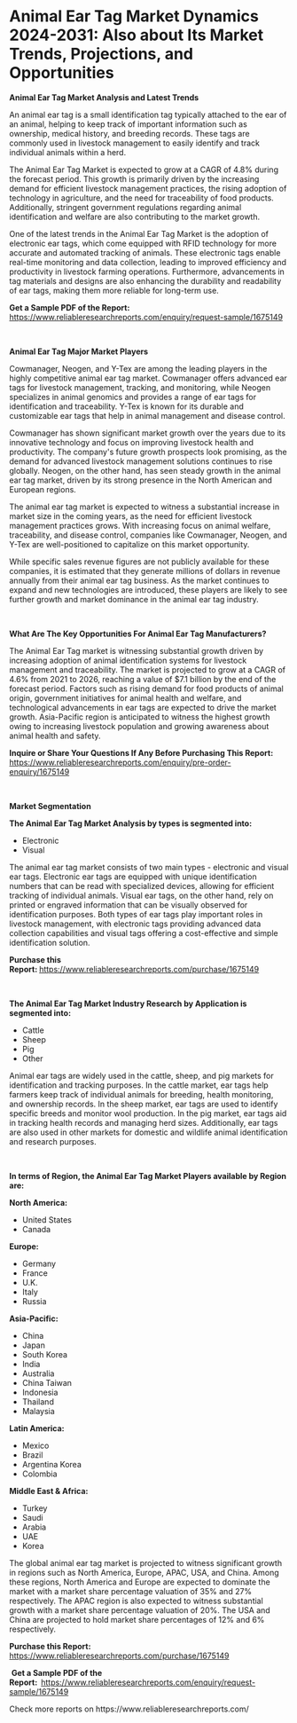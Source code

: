 <p><h1>Animal Ear Tag Market Dynamics 2024-2031: Also about Its Market Trends, Projections, and Opportunities</h1></p><p><strong>Animal Ear Tag Market Analysis and Latest Trends</strong></p>
<p><p>An animal ear tag is a small identification tag typically attached to the ear of an animal, helping to keep track of important information such as ownership, medical history, and breeding records. These tags are commonly used in livestock management to easily identify and track individual animals within a herd.</p><p>The Animal Ear Tag Market is expected to grow at a CAGR of 4.8% during the forecast period. This growth is primarily driven by the increasing demand for efficient livestock management practices, the rising adoption of technology in agriculture, and the need for traceability of food products. Additionally, stringent government regulations regarding animal identification and welfare are also contributing to the market growth.</p><p>One of the latest trends in the Animal Ear Tag Market is the adoption of electronic ear tags, which come equipped with RFID technology for more accurate and automated tracking of animals. These electronic tags enable real-time monitoring and data collection, leading to improved efficiency and productivity in livestock farming operations. Furthermore, advancements in tag materials and designs are also enhancing the durability and readability of ear tags, making them more reliable for long-term use.</p></p>
<p><strong>Get a Sample PDF of the Report:&nbsp;</strong> <a href="https://www.reliableresearchreports.com/enquiry/request-sample/1675149">https://www.reliableresearchreports.com/enquiry/request-sample/1675149</a></p>
<p>&nbsp;</p>
<p><strong>Animal Ear Tag Major Market Players</strong></p>
<p><p>Cowmanager, Neogen, and Y-Tex are among the leading players in the highly competitive animal ear tag market. Cowmanager offers advanced ear tags for livestock management, tracking, and monitoring, while Neogen specializes in animal genomics and provides a range of ear tags for identification and traceability. Y-Tex is known for its durable and customizable ear tags that help in animal management and disease control.</p><p>Cowmanager has shown significant market growth over the years due to its innovative technology and focus on improving livestock health and productivity. The company's future growth prospects look promising, as the demand for advanced livestock management solutions continues to rise globally. Neogen, on the other hand, has seen steady growth in the animal ear tag market, driven by its strong presence in the North American and European regions.</p><p>The animal ear tag market is expected to witness a substantial increase in market size in the coming years, as the need for efficient livestock management practices grows. With increasing focus on animal welfare, traceability, and disease control, companies like Cowmanager, Neogen, and Y-Tex are well-positioned to capitalize on this market opportunity.</p><p>While specific sales revenue figures are not publicly available for these companies, it is estimated that they generate millions of dollars in revenue annually from their animal ear tag business. As the market continues to expand and new technologies are introduced, these players are likely to see further growth and market dominance in the animal ear tag industry.</p></p>
<p>&nbsp;</p>
<p><strong>What Are The Key Opportunities For Animal Ear Tag Manufacturers?</strong></p>
<p><p>The Animal Ear Tag market is witnessing substantial growth driven by increasing adoption of animal identification systems for livestock management and traceability. The market is projected to grow at a CAGR of 4.6% from 2021 to 2026, reaching a value of $7.1 billion by the end of the forecast period. Factors such as rising demand for food products of animal origin, government initiatives for animal health and welfare, and technological advancements in ear tags are expected to drive the market growth. Asia-Pacific region is anticipated to witness the highest growth owing to increasing livestock population and growing awareness about animal health and safety.</p></p>
<p><strong>Inquire or Share Your Questions If Any Before Purchasing This Report:</strong> <a href="https://www.reliableresearchreports.com/enquiry/pre-order-enquiry/1675149">https://www.reliableresearchreports.com/enquiry/pre-order-enquiry/1675149</a></p>
<p>&nbsp;</p>
<p><strong>Market Segmentation</strong></p>
<p><strong>The Animal Ear Tag Market Analysis by types is segmented into:</strong></p>
<p><ul><li>Electronic</li><li>Visual</li></ul></p>
<p><p>The animal ear tag market consists of two main types - electronic and visual ear tags. Electronic ear tags are equipped with unique identification numbers that can be read with specialized devices, allowing for efficient tracking of individual animals. Visual ear tags, on the other hand, rely on printed or engraved information that can be visually observed for identification purposes. Both types of ear tags play important roles in livestock management, with electronic tags providing advanced data collection capabilities and visual tags offering a cost-effective and simple identification solution.</p></p>
<p><strong>Purchase this Report:&nbsp;</strong><a href="https://www.reliableresearchreports.com/purchase/1675149">https://www.reliableresearchreports.com/purchase/1675149</a></p>
<p>&nbsp;</p>
<p><strong>The Animal Ear Tag Market Industry Research by Application is segmented into:</strong></p>
<p><ul><li>Cattle</li><li>Sheep</li><li>Pig</li><li>Other</li></ul></p>
<p><p>Animal ear tags are widely used in the cattle, sheep, and pig markets for identification and tracking purposes. In the cattle market, ear tags help farmers keep track of individual animals for breeding, health monitoring, and ownership records. In the sheep market, ear tags are used to identify specific breeds and monitor wool production. In the pig market, ear tags aid in tracking health records and managing herd sizes. Additionally, ear tags are also used in other markets for domestic and wildlife animal identification and research purposes.</p></p>
<p>&nbsp;</p>
<p><strong>In terms of Region, the Animal Ear Tag Market Players available by Region are:</strong></p>
<p>
    <p> <strong> North America: </strong>
        <ul>
            <li>United States</li>
            <li>Canada</li>
        </ul>
        </p> 
    <p> <strong> Europe: </strong>
        <ul>
            <li>Germany</li>
            <li>France</li>
            <li>U.K.</li>
            <li>Italy</li>
            <li>Russia</li>
        </ul>
        </p> 
    <p> <strong> Asia-Pacific: </strong>
        <ul>
            <li>China</li>
            <li>Japan</li>
            <li>South Korea</li>
            <li>India</li>
            <li>Australia</li>
            <li>China Taiwan</li>
            <li>Indonesia</li>
            <li>Thailand</li>
            <li>Malaysia</li>
        </ul>
        </p> 
    <p> <strong> Latin America: </strong>
        <ul>
            <li>Mexico</li>
            <li>Brazil</li>
            <li>Argentina Korea</li>
            <li>Colombia</li>
        </ul>
        </p> 
    <p> <strong> Middle East & Africa: </strong>
        <ul>
            <li>Turkey</li>
            <li>Saudi</li>
            <li>Arabia</li>
            <li>UAE</li>
            <li>Korea</li>
        </ul>
    </p>
    </p>
<p><p>The global animal ear tag market is projected to witness significant growth in regions such as North America, Europe, APAC, USA, and China. Among these regions, North America and Europe are expected to dominate the market with a market share percentage valuation of 35% and 27% respectively. The APAC region is also expected to witness substantial growth with a market share percentage valuation of 20%. The USA and China are projected to hold market share percentages of 12% and 6% respectively.</p></p>
<p><strong>Purchase this Report: </strong><a href="https://www.reliableresearchreports.com/purchase/1675149">https://www.reliableresearchreports.com/purchase/1675149</a></p>
<p>&nbsp;<strong>Get a Sample PDF of the Report:&nbsp;&nbsp;</strong><a href="https://www.reliableresearchreports.com/enquiry/request-sample/1675149">https://www.reliableresearchreports.com/enquiry/request-sample/1675149</a></p>
<p><strong></strong></p>
<p>Check more reports on https://www.reliableresearchreports.com/</p>